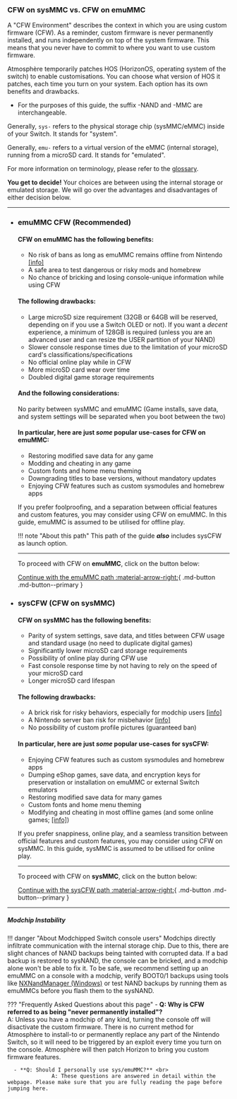 ### **CFW on sysMMC vs. CFW on emuMMC**

A "CFW Environment" describes the context in which you are using custom firmware (CFW).
As a reminder, custom firmware is never permanently installed, and runs independently on top of the system firmware. This means that you never have to commit to where you want to use custom firmware.

Atmosphère temporarily patches HOS (HorizonOS, operating system of the switch) to enable customisations. You can choose what version of HOS it patches, each time you turn on your system. Each option has its own benefits and drawbacks.

 - For the purposes of this guide, the suffix -NAND and -MMC are interchangeable.

Generally, `sys-` refers to the physical storage chip (sysMMC/eMMC) inside of your Switch. It stands for "system".

Generally, `emu-` refers to a virtual version of the eMMC (internal storage), running from a microSD card. It stands for "emulated".

For more information on terminology, please refer to the [glossary](../../extras/glossary.md).

**You get to decide!** Your choices are between using the internal storage or emulated storage. We will go over the advantages and disadvantages of either decision below.

-----

<div class="grid cards" markdown>

-   ### **emuMMC CFW (Recommended)**
    #### **CFW on emuMMC has the following benefits:**

    * No risk of bans as long as emuMMC remains offline from Nintendo [[info]](../../extras/img/ban.png)
    * A safe area to test dangerous or risky mods and homebrew
    * No chance of bricking and losing console-unique information while using CFW

    #### **The following drawbacks:**

    * Large microSD size requirement (32GB or 64GB will be reserved, depending on if you use a Switch OLED or not). If you want a *decent* experience, a minimum of 128GB is required (unless you are an advanced user and can resize the USER partition of your NAND)
    * Slower console response times due to the limitation of your microSD card's classifications/specifications
    * No official online play while in CFW
    * More microSD card wear over time
    * Doubled digital game storage requirements <link to dumping digital games>

    #### **And the following considerations:**
    No parity between sysMMC and emuMMC (Game installs, save data, and system settings will be separated when you boot between the two)

    #### **In particular, here are just *some* popular use-cases for CFW on emuMMC:**

    * Restoring modified save data for any game
    * Modding and cheating in any game
    * Custom fonts and home menu theming
    * Downgrading titles to base versions, without mandatory updates
    * Enjoying CFW features such as custom sysmodules and homebrew apps

    If you prefer foolproofing, and a separation between official features and custom features, you may consider using CFW on emuMMC. In this guide, emuMMC is assumed to be utilised for offline play.

    !!! note "About this path"
        This path of the guide ***also*** includes sysCFW as launch option.

    -----

    To proceed with CFW on **emuMMC**, click on the button below:

    [Continue with the emuMMC path :material-arrow-right:](../all/partitioning_sd.md){ .md-button .md-button--primary }

-   ### **sysCFW (CFW on sysMMC)**
    #### **CFW on sysMMC has the following benefits:**

    * Parity of system settings, save data, and titles between CFW usage and standard usage (no need to duplicate digital games)
    * Significantly lower microSD card storage requirements
    * Possibility of online play during CFW use
    * Fast console response time by not having to rely on the speed of your microSD card
    * Longer microSD card lifespan


    #### **The following drawbacks:**

    * A brick risk for risky behaviors, especially for modchip users [[info]](#modchip-instability)
    * A Nintendo server ban risk for misbehavior [[info]](https://nx.eiphax.tech/ban.html)
    * No possibility of custom profile pictures (guaranteed ban)

    #### **In particular, here are just *some* popular use-cases for sysCFW:**

    * Enjoying CFW features such as custom sysmodules and homebrew apps
    * Dumping eShop games, save data, and encryption keys for preservation or installation on emuMMC or external Switch emulators
    * Restoring modified save data for many games
    * Custom fonts and home menu theming
    * Modifying and cheating in most offline games (and some online games; [[info]](../../homebrew/edizon.md))

    If you prefer snappiness, online play, and a seamless transition between official features and custom features, you may consider using CFW on sysMMC. In this guide, sysMMC is assumed to be utilised for online play.

    -----

    To proceed with CFW on **sysMMC**, click on the button below:

    [Continue with the sysCFW path :material-arrow-right:](../all/partitioning_sd_syscfw.md){ .md-button .md-button--primary }

</div>

-----

##### Modchip Instability
!!! danger "About Modchipped Switch console users"
      Modchips directly infiltrate communication with the internal storage chip. Due to this, there are slight chances of NAND backups being tainted with corrupted data. If a bad backup is restored to sysNAND, the console can be bricked, and a modchip alone won't be able to fix it. To be safe, we recommend setting up an emuMMC on a console with a modchip, verify BOOT0/1 backups using tools like [NXNandManager (Windows)](https://github.com/eliboa/NxNandManager) or test NAND backups by running them as emuMMCs before you flash them to the sysNAND.

??? "Frequently Asked Questions about this page"
      - **Q: Why is CFW referred to as being "never permanently installed"?** <br>
                  A: Unless you have a modchip of any kind, turning the console off will disactivate the custom firmware. There is no current method for Atmosphère to install-to or permanently replace any part of the Nintendo Switch, so it will need to be triggered by an exploit every time you turn on the console. Atmosphère will then patch Horizon to bring you custom firmware features.

      - **Q: Should I personally use sys/emuMMC?** <br>
                  A: These questions are answered in detail within the webpage. Please make sure that you are fully reading the page before jumping here.
